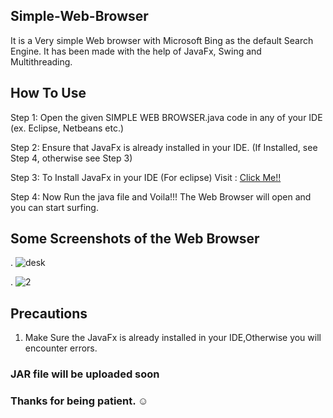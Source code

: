 ## Simple-Web-Browser
It is a Very simple Web browser with Microsoft Bing as the default Search Engine.
It has been made with the help of JavaFx, Swing and Multithreading.

## How To Use

Step 1: Open the given SIMPLE WEB BROWSER.java code in any of your IDE (ex. Eclipse, Netbeans etc.)

Step 2: Ensure that JavaFx is already installed in your IDE.
         (If Installed, see Step 4, otherwise see Step 3)
         
Step 3: To Install JavaFx in your IDE (For eclipse)
        Visit : [Click Me!!](https://www.javatpoint.com/javafx-with-eclipse)
        
Step 4: Now Run the java file and Voila!!! The Web Browser will open and you can start surfing.

## Some Screenshots of the Web Browser
.
    ![desk](https://user-images.githubusercontent.com/53295960/124376564-34f3e800-dcc5-11eb-8395-eb3aff08b8a4.JPG)

.
    ![2](https://user-images.githubusercontent.com/53295960/124376575-463cf480-dcc5-11eb-9804-d0150df773af.JPG)

## Precautions
 1. Make Sure the JavaFx is already installed in your IDE,Otherwise you will encounter errors.
 
### JAR file will be uploaded soon
### Thanks for being patient. :relaxed:

